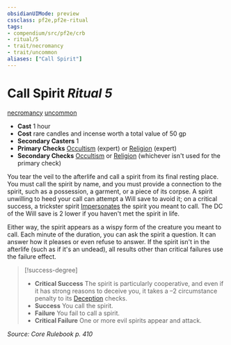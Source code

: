 ```yaml
---
obsidianUIMode: preview
cssclass: pf2e,pf2e-ritual
tags:
- compendium/src/pf2e/crb
- ritual/5
- trait/necromancy
- trait/uncommon
aliases: ["Call Spirit"]
---
```

# Call Spirit *Ritual 5*  
[necromancy](/rules/traits/necromancy.md)  [uncommon](/rules/traits/uncommon.md)  

- **Cast** 1 hour
- **Cost** rare candles and incense worth a total value of 50 gp
- **Secondary Casters** 1
- **Primary Checks** [Occultism](/compendium/skills.md#Occultism) (expert) or [Religion](/compendium/skills.md#Religion) (expert)
- **Secondary Checks** [Occultism](/compendium/skills.md#Occultism) or [Religion](/compendium/skills.md#Religion) (whichever isn't used for the primary check)

You tear the veil to the afterlife and call a spirit from its final resting place. You must call the spirit by name, and you must provide a connection to the spirit, such as a possession, a garment, or a piece of its corpse. A spirit unwilling to heed your call can attempt a Will save to avoid it; on a critical success, a trickster spirit [Impersonates](/rules/actions/impersonate.md) the spirit you meant to call. The DC of the Will save is 2 lower if you haven't met the spirit in life.

Either way, the spirit appears as a wispy form of the creature you meant to call. Each minute of the duration, you can ask the spirit a question. It can answer how it pleases or even refuse to answer. If the spirit isn't in the afterlife (such as if it's an undead), all results other than critical failures use the failure effect.

> [!success-degree] 
> - **Critical Success** The spirit is particularly cooperative, and even if it has strong reasons to deceive you, it takes a –2 circumstance penalty to its [Deception](/compendium/skills.md#Deception) checks.
> - **Success** You call the spirit.
> - **Failure** You fail to call a spirit.
> - **Critical Failure** One or more evil spirits appear and attack.

*Source: Core Rulebook p. 410*